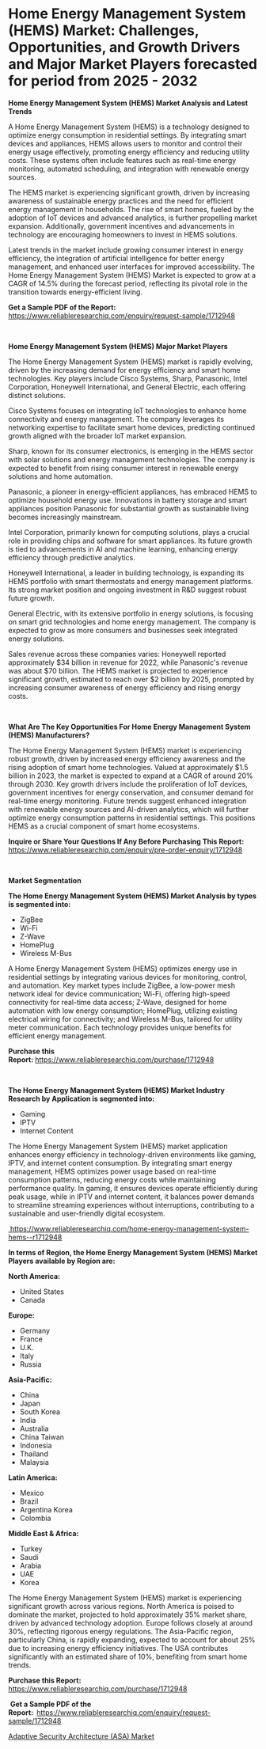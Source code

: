 <p><h1>Home Energy Management System (HEMS) Market: Challenges, Opportunities, and Growth Drivers and Major Market Players forecasted for period from 2025 - 2032</h1></p><p><strong>Home Energy Management System (HEMS) Market Analysis and Latest Trends</strong></p>
<p><p>A Home Energy Management System (HEMS) is a technology designed to optimize energy consumption in residential settings. By integrating smart devices and appliances, HEMS allows users to monitor and control their energy usage effectively, promoting energy efficiency and reducing utility costs. These systems often include features such as real-time energy monitoring, automated scheduling, and integration with renewable energy sources.</p><p>The HEMS market is experiencing significant growth, driven by increasing awareness of sustainable energy practices and the need for efficient energy management in households. The rise of smart homes, fueled by the adoption of IoT devices and advanced analytics, is further propelling market expansion. Additionally, government incentives and advancements in technology are encouraging homeowners to invest in HEMS solutions.</p><p>Latest trends in the market include growing consumer interest in energy efficiency, the integration of artificial intelligence for better energy management, and enhanced user interfaces for improved accessibility. The Home Energy Management System (HEMS) Market is expected to grow at a CAGR of 14.5% during the forecast period, reflecting its pivotal role in the transition towards energy-efficient living.</p></p>
<p><strong>Get a Sample PDF of the Report:&nbsp;</strong> <a href="https://www.reliableresearchiq.com/enquiry/request-sample/1712948?utm_campaign=2299&utm_medium=2&utm_source=Github&utm_content=ia&utm_term=28032025&utm_id=home-energy-management-system-hems">https://www.reliableresearchiq.com/enquiry/request-sample/1712948</a></p>
<p>&nbsp;</p>
<p><strong>Home Energy Management System (HEMS) Major Market Players</strong></p>
<p><p>The Home Energy Management System (HEMS) market is rapidly evolving, driven by the increasing demand for energy efficiency and smart home technologies. Key players include Cisco Systems, Sharp, Panasonic, Intel Corporation, Honeywell International, and General Electric, each offering distinct solutions.</p><p>Cisco Systems focuses on integrating IoT technologies to enhance home connectivity and energy management. The company leverages its networking expertise to facilitate smart home devices, predicting continued growth aligned with the broader IoT market expansion.</p><p>Sharp, known for its consumer electronics, is emerging in the HEMS sector with solar solutions and energy management technologies. The company is expected to benefit from rising consumer interest in renewable energy solutions and home automation.</p><p>Panasonic, a pioneer in energy-efficient appliances, has embraced HEMS to optimize household energy use. Innovations in battery storage and smart appliances position Panasonic for substantial growth as sustainable living becomes increasingly mainstream.</p><p>Intel Corporation, primarily known for computing solutions, plays a crucial role in providing chips and software for smart appliances. Its future growth is tied to advancements in AI and machine learning, enhancing energy efficiency through predictive analytics.</p><p>Honeywell International, a leader in building technology, is expanding its HEMS portfolio with smart thermostats and energy management platforms. Its strong market position and ongoing investment in R&D suggest robust future growth.</p><p>General Electric, with its extensive portfolio in energy solutions, is focusing on smart grid technologies and home energy management. The company is expected to grow as more consumers and businesses seek integrated energy solutions.</p><p>Sales revenue across these companies varies: Honeywell reported approximately $34 billion in revenue for 2022, while Panasonic's revenue was about $70 billion. The HEMS market is projected to experience significant growth, estimated to reach over $2 billion by 2025, prompted by increasing consumer awareness of energy efficiency and rising energy costs.</p></p>
<p>&nbsp;</p>
<p><strong>What Are The Key Opportunities For Home Energy Management System (HEMS) Manufacturers?</strong></p>
<p><p>The Home Energy Management System (HEMS) market is experiencing robust growth, driven by increased energy efficiency awareness and the rising adoption of smart home technologies. Valued at approximately $1.5 billion in 2023, the market is expected to expand at a CAGR of around 20% through 2030. Key growth drivers include the proliferation of IoT devices, government incentives for energy conservation, and consumer demand for real-time energy monitoring. Future trends suggest enhanced integration with renewable energy sources and AI-driven analytics, which will further optimize energy consumption patterns in residential settings. This positions HEMS as a crucial component of smart home ecosystems.</p></p>
<p><strong>Inquire or Share Your Questions If Any Before Purchasing This Report:</strong> <a href="https://www.reliableresearchiq.com/enquiry/pre-order-enquiry/1712948?utm_campaign=2299&utm_medium=2&utm_source=Github&utm_content=ia&utm_term=28032025&utm_id=home-energy-management-system-hems">https://www.reliableresearchiq.com/enquiry/pre-order-enquiry/1712948</a></p>
<p>&nbsp;</p>
<p><strong>Market Segmentation</strong></p>
<p><strong>The Home Energy Management System (HEMS) Market Analysis by types is segmented into:</strong></p>
<p><ul><li>ZigBee</li><li>Wi-Fi</li><li>Z-Wave</li><li>HomePlug</li><li>Wireless M-Bus</li></ul></p>
<p><p>A Home Energy Management System (HEMS) optimizes energy use in residential settings by integrating various devices for monitoring, control, and automation. Key market types include ZigBee, a low-power mesh network ideal for device communication; Wi-Fi, offering high-speed connectivity for real-time data access; Z-Wave, designed for home automation with low energy consumption; HomePlug, utilizing existing electrical wiring for connectivity; and Wireless M-Bus, tailored for utility meter communication. Each technology provides unique benefits for efficient energy management.</p></p>
<p><strong>Purchase this Report:&nbsp;</strong><a href="https://www.reliableresearchiq.com/purchase/1712948?utm_campaign=2299&utm_medium=2&utm_source=Github&utm_content=ia&utm_term=28032025&utm_id=home-energy-management-system-hems">https://www.reliableresearchiq.com/purchase/1712948</a></p>
<p>&nbsp;</p>
<p><strong>The Home Energy Management System (HEMS) Market Industry Research by Application is segmented into:</strong></p>
<p><ul><li>Gaming</li><li>IPTV</li><li>Internet Content</li></ul></p>
<p><p>The Home Energy Management System (HEMS) market application enhances energy efficiency in technology-driven environments like gaming, IPTV, and internet content consumption. By integrating smart energy management, HEMS optimizes power usage based on real-time consumption patterns, reducing energy costs while maintaining performance quality. In gaming, it ensures devices operate efficiently during peak usage, while in IPTV and internet content, it balances power demands to streamline streaming experiences without interruptions, contributing to a sustainable and user-friendly digital ecosystem.</p></p>
<p><a href="https://www.reliableresearchiq.com/home-energy-management-system-hems--r1712948?utm_campaign=2299&utm_medium=2&utm_source=Github&utm_content=ia&utm_term=28032025&utm_id=home-energy-management-system-hems">&nbsp;https://www.reliableresearchiq.com/home-energy-management-system-hems--r1712948</a></p>
<p><strong>In terms of Region, the Home Energy Management System (HEMS) Market Players available by Region are:</strong></p>
<p>
    <p> <strong> North America: </strong>
        <ul>
            <li>United States</li>
            <li>Canada</li>
        </ul>
        </p> 
    <p> <strong> Europe: </strong>
        <ul>
            <li>Germany</li>
            <li>France</li>
            <li>U.K.</li>
            <li>Italy</li>
            <li>Russia</li>
        </ul>
        </p> 
    <p> <strong> Asia-Pacific: </strong>
        <ul>
            <li>China</li>
            <li>Japan</li>
            <li>South Korea</li>
            <li>India</li>
            <li>Australia</li>
            <li>China Taiwan</li>
            <li>Indonesia</li>
            <li>Thailand</li>
            <li>Malaysia</li>
        </ul>
        </p> 
    <p> <strong> Latin America: </strong>
        <ul>
            <li>Mexico</li>
            <li>Brazil</li>
            <li>Argentina Korea</li>
            <li>Colombia</li>
        </ul>
        </p> 
    <p> <strong> Middle East & Africa: </strong>
        <ul>
            <li>Turkey</li>
            <li>Saudi</li>
            <li>Arabia</li>
            <li>UAE</li>
            <li>Korea</li>
        </ul>
    </p>
    </p>
<p><p>The Home Energy Management System (HEMS) market is experiencing significant growth across various regions. North America is poised to dominate the market, projected to hold approximately 35% market share, driven by advanced technology adoption. Europe follows closely at around 30%, reflecting rigorous energy regulations. The Asia-Pacific region, particularly China, is rapidly expanding, expected to account for about 25% due to increasing energy efficiency initiatives. The USA contributes significantly with an estimated share of 10%, benefiting from smart home trends.</p></p>
<p><strong>Purchase this Report: </strong><a href="https://www.reliableresearchiq.com/purchase/1712948?utm_campaign=2299&utm_medium=2&utm_source=Github&utm_content=ia&utm_term=28032025&utm_id=home-energy-management-system-hems">https://www.reliableresearchiq.com/purchase/1712948</a></p>
<p>&nbsp;<strong>Get a Sample PDF of the Report:&nbsp;&nbsp;</strong><a href="https://www.reliableresearchiq.com/enquiry/request-sample/1712948?utm_campaign=2299&utm_medium=2&utm_source=Github&utm_content=ia&utm_term=28032025&utm_id=home-energy-management-system-hems">https://www.reliableresearchiq.com/enquiry/request-sample/1712948</a></p>
<p><strong></strong></p>
<p><p><a href="https://github.com/dmitriyvo6rog/Market-Research-Report-List-1/blob/main/adaptive-security-architecture-asa-market.md?utm_campaign=2299&utm_medium=2&utm_source=Github&utm_content=ia&utm_term=28032025&utm_id=home-energy-management-system-hems">Adaptive Security Architecture (ASA) Market</a></p></p>